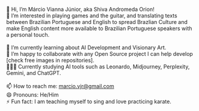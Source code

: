 👋 Hi, I’m Márcio Vianna Júnior, aka Shiva Andromeda Orion!
<br>
👀 I’m interested in playing games and the guitar, and translating texts between Brazilian Portuguese and English to spread Brazlian Culture and make English content more available to Brazilian Portuguese speakers with a personal touch.<br>
<br>
🌱 I’m currently learning about AI Development and Visionary Art.<br>
💞️ I’m happy to collaborate with any Open Source project I can help develop [check free images in repositories].<br>
👨🏻‍💻 Currently studying AI tools such as Leonardo, Midjourney, Perplexity, Gemini, and ChatGPT.<br>
<br>
📫 How to reach me: marcio.vjr@gmail.com<br>
😄 Pronouns: He/Him<br>
⚡ Fun fact: I am teaching myself to sing and love practicing karate.

<!---
shivaaorion/shivaaorion is a ✨ special ✨ repository because its `README.md` (this file) appears on your GitHub profile.
You can click the Preview link to take a look at your changes.
--->
